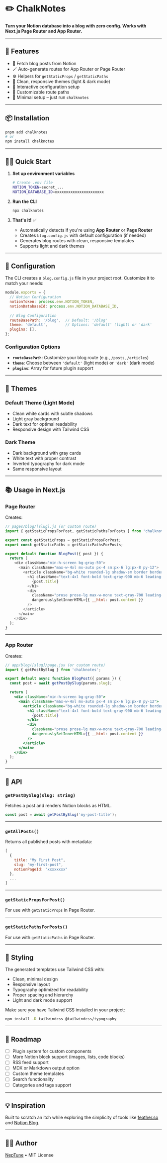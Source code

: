 # ✏️ ChalkNotes

**Turn your Notion database into a blog with zero config. Works with Next.js Page Router and App Router.**

---

## 🚀 Features

- 📄 Fetch blog posts from Notion
- 🪄 Auto-generate routes for App Router or Page Router
- ⚙️ Helpers for `getStaticProps` / `getStaticPaths`
- 🎨 Clean, responsive themes (light & dark mode)
- 🔧 Interactive configuration setup
- 📁 Customizable route paths
- 🧠 Minimal setup – just run `chalknotes`

---

## 📦 Installation

```bash
pnpm add chalknotes
# or
npm install chalknotes
```

---

## 🧙‍♂️ Quick Start

1. **Set up environment variables**
   ```bash
   # Create .env file
   NOTION_TOKEN=secret_...
   NOTION_DATABASE_ID=xxxxxxxxxxxxxxxxxxxxxx
   ```

2. **Run the CLI**
   ```bash
   npx chalknotes
   ```

3. **That's it!** ✅
   - Automatically detects if you're using **App Router** or **Page Router**
   - Creates `blog.config.js` with default configuration (if needed)
   - Generates blog routes with clean, responsive templates
   - Supports light and dark themes

---

## 🔧 Configuration

The CLI creates a `blog.config.js` file in your project root. Customize it to match your needs:

```javascript
module.exports = {
  // Notion Configuration
  notionToken: process.env.NOTION_TOKEN,
  notionDatabaseId: process.env.NOTION_DATABASE_ID,
  
  // Blog Configuration
  routeBasePath: '/blog',  // Default: '/blog'
  theme: 'default',        // Options: 'default' (light) or 'dark'
  plugins: [],
};
```

### Configuration Options

- **`routeBasePath`**: Customize your blog route (e.g., `/posts`, `/articles`)
- **`theme`**: Choose between `'default'` (light mode) or `'dark'` (dark mode)
- **`plugins`**: Array for future plugin support

---

## 🎨 Themes

### Default Theme (Light Mode)
- Clean white cards with subtle shadows
- Light gray background
- Dark text for optimal readability
- Responsive design with Tailwind CSS

### Dark Theme
- Dark background with gray cards
- White text with proper contrast
- Inverted typography for dark mode
- Same responsive layout

---

## 📚 Usage in Next.js

### Page Router

Creates:

```js
// pages/blog/[slug].js (or custom route)
import { getStaticPropsForPost, getStaticPathsForPosts } from 'chalknotes';

export const getStaticProps = getStaticPropsForPost;
export const getStaticPaths = getStaticPathsForPosts;

export default function BlogPost({ post }) {
  return (
    <div className="min-h-screen bg-gray-50">
      <main className="max-w-4xl mx-auto px-4 sm:px-6 lg:px-8 py-12">
        <article className="bg-white rounded-lg shadow-sm border border-gray-200 p-8">
          <h1 className="text-4xl font-bold text-gray-900 mb-6 leading-tight">
            {post.title}
          </h1>
          <div 
            className="prose prose-lg max-w-none text-gray-700 leading-relaxed"
            dangerouslySetInnerHTML={{ __html: post.content }} 
          />
        </article>
      </main>
    </div>
  );
}
```

---

### App Router

Creates:

```jsx
// app/blog/[slug]/page.jsx (or custom route)
import { getPostBySlug } from 'chalknotes';

export default async function BlogPost({ params }) {
  const post = await getPostBySlug(params.slug);

  return (
    <div className="min-h-screen bg-gray-50">
      <main className="max-w-4xl mx-auto px-4 sm:px-6 lg:px-8 py-12">
        <article className="bg-white rounded-lg shadow-sm border border-gray-200 p-8">
          <h1 className="text-4xl font-bold text-gray-900 mb-6 leading-tight">
            {post.title}
          </h1>
          <div 
            className="prose prose-lg max-w-none text-gray-700 leading-relaxed"
            dangerouslySetInnerHTML={{ __html: post.content }} 
          />
        </article>
      </main>
    </div>
  );
}
```

---

## 🧩 API

### `getPostBySlug(slug: string)`
Fetches a post and renders Notion blocks as HTML.

```js
const post = await getPostBySlug('my-post-title');
```

---

### `getAllPosts()`
Returns all published posts with metadata:

```js
[
  {
    title: "My First Post",
    slug: "my-first-post",
    notionPageId: "xxxxxxxx"
  },
  ...
]
```

---

### `getStaticPropsForPost()`
For use with `getStaticProps` in Page Router.

---

### `getStaticPathsForPosts()`
For use with `getStaticPaths` in Page Router.

---

## 🎨 Styling

The generated templates use Tailwind CSS with:
- Clean, minimal design
- Responsive layout
- Typography optimized for readability
- Proper spacing and hierarchy
- Light and dark mode support

Make sure you have Tailwind CSS installed in your project:

```bash
npm install -D tailwindcss @tailwindcss/typography
```

---

## 📅 Roadmap

- [ ] Plugin system for custom components
- [ ] More Notion block support (images, lists, code blocks)
- [ ] RSS feed support
- [ ] MDX or Markdown output option
- [ ] Custom theme templates
- [ ] Search functionality
- [ ] Categories and tags support

---

## 💡 Inspiration

Built to scratch an itch while exploring the simplicity of tools like [feather.so](https://feather.so/) and [Notion Blog](https://github.com/ijjk/notion-blog).

---

## 🧑‍💻 Author

[NepTune](https://github.com/yourhandle) • MIT License
